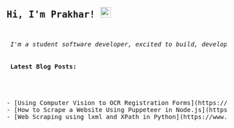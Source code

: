 <pre>
<h2>Hi, I'm Prakhar! <img src="https://github.githubassets.com/images/mona-whisper.gif" height="24" /></h2>
<p><em> I'm a student software developer, excited to build, develop, and create. </em>

<h4> Latest Blog Posts: </h4>

<!--bp-->
- [Using Computer Vision to OCR Registration Forms](https://www.prakharj.me/posts/using-computer-vision-to-ocr-registration-forms/) - Mon, 04 Jan 2021
- [How to Scrape a Website Using Puppeteer in Node.js](https://www.prakharj.me/posts/how-to-scrape-a-website-using-puppeteer-in-node.js/) - Thu, 29 Oct 2020
- [Web Scraping using lxml and XPath in Python](https://www.prakharj.me/posts/web-scraping-with-lxml-and-xpaths-in-python-copy/) - Sat, 11 Jul 2020
</pre>
